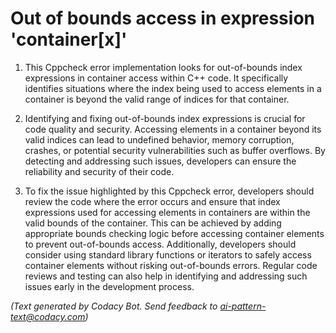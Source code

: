 # Out of bounds access in expression 'container[x]'

1. This Cppcheck error implementation looks for out-of-bounds index expressions in container access within C++ code. It specifically identifies situations where the index being used to access elements in a container is beyond the valid range of indices for that container.

2. Identifying and fixing out-of-bounds index expressions is crucial for code quality and security. Accessing elements in a container beyond its valid indices can lead to undefined behavior, memory corruption, crashes, or potential security vulnerabilities such as buffer overflows. By detecting and addressing such issues, developers can ensure the reliability and security of their code.

3. To fix the issue highlighted by this Cppcheck error, developers should review the code where the error occurs and ensure that index expressions used for accessing elements in containers are within the valid bounds of the container. This can be achieved by adding appropriate bounds checking logic before accessing container elements to prevent out-of-bounds access. Additionally, developers should consider using standard library functions or iterators to safely access container elements without risking out-of-bounds errors. Regular code reviews and testing can also help in identifying and addressing such issues early in the development process.

_(Text generated by Codacy Bot. Send feedback to ai-pattern-text@codacy.com)_
